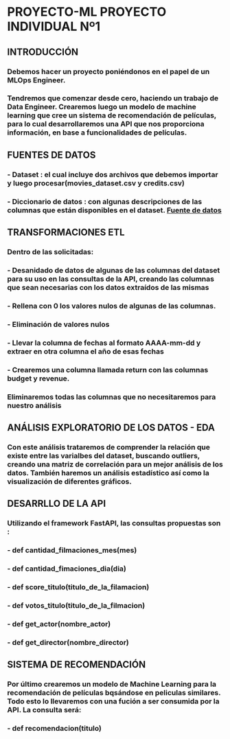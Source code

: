 # PROYECTO-ML PROYECTO INDIVIDUAL Nº1

## INTRODUCCIÓN


### Debemos hacer un proyecto poniéndonos en el papel de un MLOps Engineer. 
### Tendremos que comenzar desde cero, haciendo un trabajo de Data Engineer. Crearemos luego un modelo de machine learning que cree un sistema de recomendación de películas, para lo cual desarrollaremos una API que nos proporciona información, en base a funcionalidades de películas. 

## FUENTES DE DATOS
###  **- Dataset** : el cual incluye dos archivos que debemos importar y luego procesar(movies_dataset.csv y credits.csv)
### **- Diccionario de datos** : con algunas descripciones de las columnas que están disponibles en el dataset. [Fuente de datos](https://drive.google.com/drive/u/0/folders/18MPjjrabzfi6nt8Ijmznp2VFjlO_Rhvq)

## TRANSFORMACIONES ETL
### **Dentro de las solicitadas:** 
### - Desanidado de datos de algunas de las columnas del dataset para su uso en las consultas de la API, creando las columnas que sean necesarias con los datos extraídos de las mismas
### - Rellena con 0 los valores nulos de algunas de las columnas.
### - Eliminación de valores nulos
### - Llevar la columna de fechas al formato AAAA-mm-dd y extraer en otra columna el año de esas fechas
### - Crearemos una columna llamada return con las columnas budget y revenue.
### Eliminaremos todas las columnas que no necesitaremos para nuestro análisis 

## ANÁLISIS EXPLORATORIO DE LOS DATOS - EDA
### Con este análisis trataremos de comprender la relación que existe entre las varialbes del dataset, buscando outliers, creando una matriz de correlación para un mejor análisis de los datos. También haremos un análisis estadístico así como la visualización de diferentes gráficos.

## DESARRLLO DE LA API
### Utilizando el framework FastAPI, las consultas propuestas son :

### **- def cantidad_filmaciones_mes(mes)**
### **- def cantidad_fimaciones_dia(dia)**
### **- def score_titulo(titulo_de_la_filamacion)**
### **- def votos_titulo(titulo_de_la_filmacion)**
### **- def get_actor(nombre_actor)**
### **- def get_director(nombre_director)**

## SISTEMA DE RECOMENDACIÓN
### Por último crearemos un modelo de Machine Learning para la recomendación de películas bqsándose en peliculas similares. Todo esto lo llevaremos con una fución a ser consumida por la API. La consulta será:
### **- def recomendacion(titulo)**






